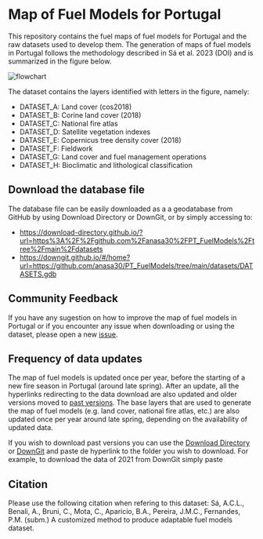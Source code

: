 # Map of Fuel Models for Portugal

This repository contains the fuel maps of fuel models for Portugal and the raw datasets used to develop them. The generation of maps of fuel models in Portugal follows the methodology described in Sá et al. 2023 (DOI) and is summarized in the figure below.

![flowchart](https://user-images.githubusercontent.com/117373204/209812230-83abfc4d-a6cb-4f6e-9608-bc2955f29311.png)

The dataset contains the layers identified with letters in the figure, namely:
- DATASET_A: Land cover (cos2018)
- DATASET_B: Corine land cover (2018)
- DATASET_C: National fire atlas
- DATASET_D: Satellite vegetation indexes
- DATASET_E: Copernicus tree density cover (2018)
- DATASET_F: Fieldwork
- DATASET_G: Land cover and fuel management operations
- DATASET_H: Bioclimatic and lithological classification

## Download the database file
The database file can be easily downloaded as a a geodatabase from GitHub by using Download Directory or DownGit, or by simply accessing to:
- https://download-directory.github.io/?url=https%3A%2F%2Fgithub.com%2Fanasa30%2FPT_FuelModels%2Ftree%2Fmain%2Fdatasets 
- https://downgit.github.io/#/home?url=https://github.com/anasa30/PT_FuelModels/tree/main/datasets/DATASETS.gdb

## Community Feedback
If you have any sugestion on how to improve the map of fuel models in Portugal or if you encounter any issue when downloading or using the dataset, please open a new [issue](https://github.com/anasa30/PT_FuelModels/issues).

## Frequency of data updates
The map of fuel models is updated once per year, before the starting of a new fire season in Portugal (around late spring). After an update, all the hyperlinks redirecting to the data download are also updated and older versions moved to [past versions](https://github.com/anasa30/PT_FuelModels/tree/main/past%20versions). The base layers that are used to generate the map of fuel models (e.g. land cover, national fire atlas, etc.) are also updated once per year around late spring, depending on the availability of updated data.

If you wish to download past versions you can use the [Download Directory](https://download-directory.github.io/) or [DownGit](https://downgit.github.io/) and paste de hyperlink to the folder you wish to download. For example, to download the data of 2021 from DownGit simply paste 

## Citation
Please use the following citation when refering to this dataset:
Sá, A.C.L., Benali, A., Bruni, C., Mota, C., Aparicio, B.A., Pereira, J.M.C., Fernandes, P.M. (subm.) A customized method to produce adaptable fuel models dataset.
